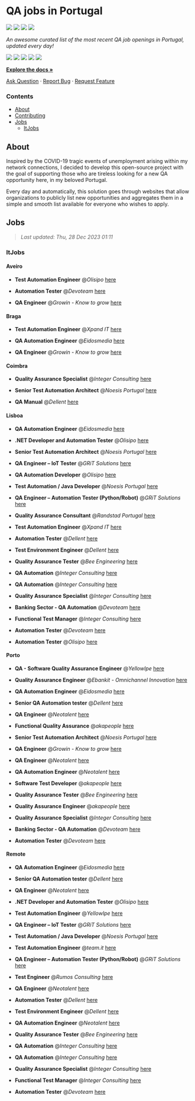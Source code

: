 QA jobs in Portugal
========================

![](https://img.shields.io/static/v1?label=%F0%9F%8C%9F&message=If%20Useful&color=BC4E99)
[![](https://img.shields.io/github/stars/sergiomartins8/qa-jobs-in-portugal)](https://github.com/sergiomartins8/qa-jobs-in-portugal/stargazers)
[![](https://img.shields.io/github/forks/sergiomartins8/qa-jobs-in-portugal)](https://github.com/sergiomartins8/qa-jobs-in-portugal/network/members)
[![](https://img.shields.io/badge/-sergiomartins8-blue?logo=Linkedin&logoColor=white)](https://www.linkedin.com/in/sergiomartins8/)

_An awesome curated list of the most recent QA job openings in Portugal, updated every day!_

[![](https://img.shields.io/github/v/release/sergiomartins8/qa-jobs-in-portugal)](https://github.com/sergiomartins8/qa-jobs-in-portugal/releases)
[![](https://github.com/sergiomartins8/qa-jobs-in-portugal/workflows/release/badge.svg)](https://github.com/sergiomartins8/qa-jobs-in-portugal/actions?query=workflow%3Arelease)
[![](https://img.shields.io/github/issues/sergiomartins8/qa-jobs-in-portugal)](https://github.com/sergiomartins8/qa-jobs-in-portugal/issues)
[![](https://img.shields.io/github/contributors/sergiomartins8/qa-jobs-in-portugal)](https://github.com/sergiomartins8/qa-jobs-in-portugal/graphs/contributors)
[![](https://img.shields.io/github/license/sergiomartins8/qa-jobs-in-portugal)](https://github.com/sergiomartins8/qa-jobs-in-portugal/blob/master/LICENSE)

**[Explore the docs »](https://github.com/sergiomartins8/qa-jobs-in-portugal/blob/master/docs/DOCUMENTATION.md)**

[Ask Question](https://github.com/sergiomartins8/qa-jobs-in-portugal/issues) 
·
[Report Bug](https://github.com/sergiomartins8/qa-jobs-in-portugal/issues)
·
[Request Feature](https://github.com/sergiomartins8/qa-jobs-in-portugal/issues)

### Contents
* [About](#about)
* [Contributing](https://github.com/sergiomartins8/qa-jobs-in-portugal/blob/master/docs/CONTRIBUTING.md)
* [Jobs](#jobs)
  * [ItJobs](#itjobs)

## About
Inspired by the COVID-19 tragic events of unemployment arising within my network connections, I decided to develop this open-source project with the goal of supporting those who are tireless looking for a new QA opportunity here, in my beloved Portugal.

Every day and automatically, this solution goes through websites that allow organizations to publicly list new opportunities and aggregates them in a simple and smooth list available for everyone who wishes to apply.

Jobs
---------

> _Last updated: Thu, 28 Dec 2023 01:11_

### ItJobs

#### Aveiro

- **Test Automation Engineer** @_Olisipo_ [here](https://www.itjobs.pt/oferta/473940/test-automation-engineer)


- **Automation Tester** @_Devoteam_ [here](https://www.itjobs.pt/oferta/475825/automation-tester)


- **QA Engineer** @_Growin - Know to grow_ [here](https://www.itjobs.pt/oferta/475240/qa-engineer)

#### Braga

- **Test Automation Engineer** @_Xpand IT_ [here](https://www.itjobs.pt/oferta/476049/test-automation-engineer)


- **QA Automation Engineer** @_Eidosmedia_ [here](https://www.itjobs.pt/oferta/476352/qa-automation-engineer)


- **QA Engineer** @_Growin - Know to grow_ [here](https://www.itjobs.pt/oferta/475240/qa-engineer)

#### Coimbra

- **Quality Assurance Specialist** @_Integer Consulting_ [here](https://www.itjobs.pt/oferta/475589/quality-assurance-specialist)


- **Senior Test Automation Architect** @_Noesis Portugal_ [here](https://www.itjobs.pt/oferta/475520/senior-test-automation-architect)


- **QA Manual** @_Dellent_ [here](https://www.itjobs.pt/oferta/475266/qa-manual)

#### Lisboa

- **QA Automation Engineer** @_Eidosmedia_ [here](https://www.itjobs.pt/oferta/476352/qa-automation-engineer)


- **.NET Developer and Automation Tester** @_Olisipo_ [here](https://www.itjobs.pt/oferta/474097/net-developer-and-automation-tester)


- **Senior Test Automation Architect** @_Noesis Portugal_ [here](https://www.itjobs.pt/oferta/475520/senior-test-automation-architect)


- **QA Engineer – IoT Tester** @_GRiT Solutions_ [here](https://www.itjobs.pt/oferta/475744/qa-engineer-iot-tester)


- **QA Automation Developer** @_Olisipo_ [here](https://www.itjobs.pt/oferta/473948/qa-automation-developer)


- **Test Automation / Java Developer** @_Noesis Portugal_ [here](https://www.itjobs.pt/oferta/475365/test-automation-java-developer)


- **QA Engineer – Automation Tester (Python/Robot)** @_GRiT Solutions_ [here](https://www.itjobs.pt/oferta/475054/qa-engineer-automation-tester-python-robot)


- **Quality Assurance Consultant** @_Randstad Portugal_ [here](https://www.itjobs.pt/oferta/476307/quality-assurance-consultant)


- **Test Automation Engineer** @_Xpand IT_ [here](https://www.itjobs.pt/oferta/476049/test-automation-engineer)


- **Automation Tester** @_Dellent_ [here](https://www.itjobs.pt/oferta/474423/automation-tester)


- **Test Environment Engineer** @_Dellent_ [here](https://www.itjobs.pt/oferta/475043/test-environment-engineer)


- **Quality Assurance Tester** @_Bee Engineering_ [here](https://www.itjobs.pt/oferta/476214/quality-assurance-tester)


- **QA Automation** @_Integer Consulting_ [here](https://www.itjobs.pt/oferta/474808/qa-automation)


- **QA Automation** @_Integer Consulting_ [here](https://www.itjobs.pt/oferta/474946/qa-automation)


- **Quality Assurance Specialist** @_Integer Consulting_ [here](https://www.itjobs.pt/oferta/475589/quality-assurance-specialist)


- **Banking Sector - QA Automation** @_Devoteam_ [here](https://www.itjobs.pt/oferta/475678/banking-sector-qa-automation)


- **Functional Test Manager** @_Integer Consulting_ [here](https://www.itjobs.pt/oferta/476465/functional-test-manager)


- **Automation Tester** @_Devoteam_ [here](https://www.itjobs.pt/oferta/475825/automation-tester)


- **Automation Tester** @_Olisipo_ [here](https://www.itjobs.pt/oferta/473815/automation-tester)

#### Porto

- **QA - Software Quality Assurance Engineer** @_YellowIpe_ [here](https://www.itjobs.pt/oferta/475124/qa-software-quality-assurance-engineer)


- **Quality Assurance Engineer** @_Ebankit - Omnichannel Innovation_ [here](https://www.itjobs.pt/oferta/475160/quality-assurance-engineer)


- **QA Automation Engineer** @_Eidosmedia_ [here](https://www.itjobs.pt/oferta/476352/qa-automation-engineer)


- **Senior QA Automation tester** @_Dellent_ [here](https://www.itjobs.pt/oferta/474881/senior-qa-automation-tester)


- **QA Engineer** @_Neotalent_ [here](https://www.itjobs.pt/oferta/475900/qa-engineer)


- **Functional Quality Assurance** @_akapeople_ [here](https://www.itjobs.pt/oferta/475916/functional-quality-assurance-m-f)


- **Senior Test Automation Architect** @_Noesis Portugal_ [here](https://www.itjobs.pt/oferta/475520/senior-test-automation-architect)


- **QA Engineer** @_Growin - Know to grow_ [here](https://www.itjobs.pt/oferta/475240/qa-engineer)


- **QA Engineer** @_Neotalent_ [here](https://www.itjobs.pt/oferta/476157/qa-engineer)


- **QA Automation Engineer** @_Neotalent_ [here](https://www.itjobs.pt/oferta/475902/qa-automation-engineer)


- **Software Test Developer** @_akapeople_ [here](https://www.itjobs.pt/oferta/475433/software-test-developer)


- **Quality Assurance Tester** @_Bee Engineering_ [here](https://www.itjobs.pt/oferta/476214/quality-assurance-tester)


- **Quality Assurance Engineer** @_akapeople_ [here](https://www.itjobs.pt/oferta/475600/quality-assurance-engineer)


- **Quality Assurance Specialist** @_Integer Consulting_ [here](https://www.itjobs.pt/oferta/475589/quality-assurance-specialist)


- **Banking Sector - QA Automation** @_Devoteam_ [here](https://www.itjobs.pt/oferta/475678/banking-sector-qa-automation)


- **Automation Tester** @_Devoteam_ [here](https://www.itjobs.pt/oferta/475825/automation-tester)

#### Remote

- **QA Automation Engineer** @_Eidosmedia_ [here](https://www.itjobs.pt/oferta/476352/qa-automation-engineer)


- **Senior QA Automation tester** @_Dellent_ [here](https://www.itjobs.pt/oferta/474881/senior-qa-automation-tester)


- **QA Engineer** @_Neotalent_ [here](https://www.itjobs.pt/oferta/475900/qa-engineer)


- **.NET Developer and Automation Tester** @_Olisipo_ [here](https://www.itjobs.pt/oferta/474097/net-developer-and-automation-tester)


- **Test Automation Engineer** @_YellowIpe_ [here](https://www.itjobs.pt/oferta/475808/test-automation-engineer-qa-automation104-399)


- **QA Engineer – IoT Tester** @_GRiT Solutions_ [here](https://www.itjobs.pt/oferta/475744/qa-engineer-iot-tester)


- **Test Automation / Java Developer** @_Noesis Portugal_ [here](https://www.itjobs.pt/oferta/475365/test-automation-java-developer)


- **Test Automation Engineer** @_team.it_ [here](https://www.itjobs.pt/oferta/475607/test-automation-engineer)


- **QA Engineer – Automation Tester (Python/Robot)** @_GRiT Solutions_ [here](https://www.itjobs.pt/oferta/475054/qa-engineer-automation-tester-python-robot)


- **Test Engineer** @_Rumos Consulting_ [here](https://www.itjobs.pt/oferta/474999/test-engineer)


- **QA Engineer** @_Neotalent_ [here](https://www.itjobs.pt/oferta/476157/qa-engineer)


- **Automation Tester** @_Dellent_ [here](https://www.itjobs.pt/oferta/474423/automation-tester)


- **Test Environment Engineer** @_Dellent_ [here](https://www.itjobs.pt/oferta/475043/test-environment-engineer)


- **QA Automation Engineer** @_Neotalent_ [here](https://www.itjobs.pt/oferta/475902/qa-automation-engineer)


- **Quality Assurance Tester** @_Bee Engineering_ [here](https://www.itjobs.pt/oferta/476214/quality-assurance-tester)


- **QA Automation** @_Integer Consulting_ [here](https://www.itjobs.pt/oferta/474808/qa-automation)


- **QA Automation** @_Integer Consulting_ [here](https://www.itjobs.pt/oferta/474946/qa-automation)


- **Quality Assurance Specialist** @_Integer Consulting_ [here](https://www.itjobs.pt/oferta/475589/quality-assurance-specialist)


- **Functional Test Manager** @_Integer Consulting_ [here](https://www.itjobs.pt/oferta/476465/functional-test-manager)


- **Automation Tester** @_Devoteam_ [here](https://www.itjobs.pt/oferta/475825/automation-tester)

